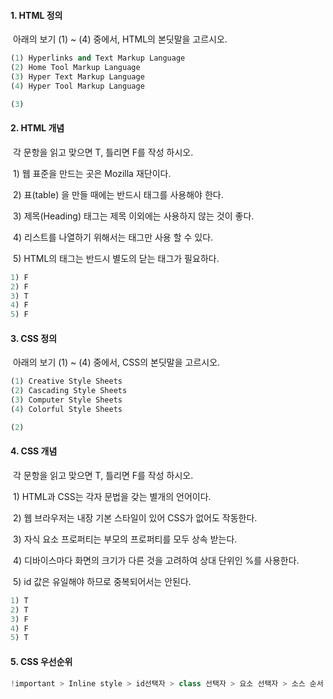 #### 1. HTML 정의

​	아래의 보기 (1) ~ (4) 중에서, HTML의 본딧말을 고르시오. 

```python
(1) Hyperlinks and Text Markup Language
(2) Home Tool Markup Language
(3) Hyper Text Markup Language
(4) Hyper Tool Markup Language

(3)
```



#### 2. HTML 개념

​	각 문항을 읽고 맞으면 T, 틀리면 F를 작성 하시오.

​	1) 웹 표준을 만드는 곳은 Mozilla 재단이다.

​	2) 표(table) 을 만들 때에는 반드시  태그를 사용해야 한다.

​	3) 제목(Heading) 태그는 제목 이외에는 사용하지 않는 것이 좋다.

​	4) 리스트를 나열하기 위해서는 태그만 사용 할 수 있다.

​	5) HTML의 태그는 반드시 별도의 닫는 태그가 필요하다.

```python
1) F
2) F
3) T
4) F
5) F
```



#### 3. CSS 정의

​	아래의 보기 (1) ~ (4) 중에서, CSS의 본딧말을 고르시오.

```python
(1) Creative Style Sheets
(2) Cascading Style Sheets
(3) Computer Style Sheets
(4) Colorful Style Sheets

(2)
```



#### 4. CSS 개념

​	각 문항을 읽고 맞으면 T, 틀리면 F를 작성 하시오.

​	1) HTML과 CSS는 각자 문법을 갖는 별개의 언어이다.

​	2) 웹 브라우저는 내장 기본 스타일이 있어 CSS가 없어도 작동한다.

​	3) 자식 요소 프로퍼티는 부모의 프로퍼티를 모두 상속 받는다.

​	4) 디바이스마다 화면의 크기가 다른 것을 고려하여 상대 단위인 %를 사용한다.

​	5) id 값은 유일해야 하므로 중복되어서는 안된다.

```python
1) T
2) T
3) F
4) F
5) T
```



#### 5. CSS 우선순위

```python
!important > Inline style > id선택자 > class 선택자 > 요소 선택자 > 소스 순서
```

